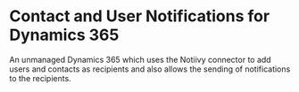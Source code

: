 # Contact and User Notifications for Dynamics 365
An unmanaged Dynamics 365 which uses the Notiivy connector to add users and contacts as recipients and also allows the sending of notifications to the recipients.
